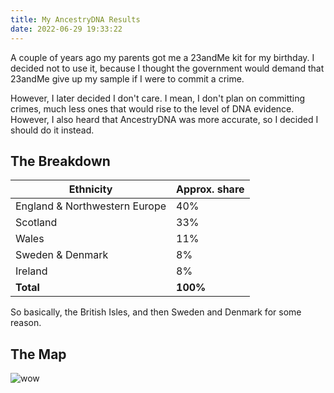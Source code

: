 ```yaml
---
title: My AncestryDNA Results
date: 2022-06-29 19:33:22
---
```


A couple of years ago my parents got me a 23andMe kit for my birthday. I decided not to use it, because I thought the government would demand that 23andMe give up my sample if I were to commit a crime.

However, I later decided I don't care. I mean, I don't plan on committing crimes, much less ones that would rise to the level of DNA evidence. However, I also heard that AncestryDNA was more accurate, so I decided I should do it instead.

## The Breakdown

| Ethnicity | Approx. share |
| --------- | ------------- |
| England & Northwestern Europe | 40% |
| Scotland | 33% |
| Wales | 11% |
| Sweden & Denmark | 8% |
| Ireland | 8% |
| **Total** | **100%** |

So basically, the British Isles, and then Sweden and Denmark for some reason.

## The Map

![wow](/map.png)